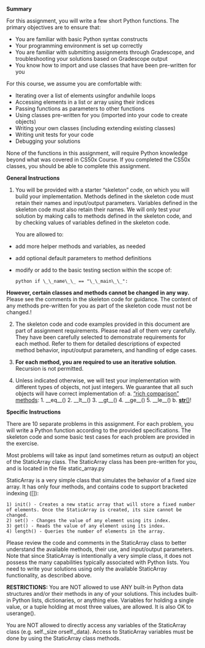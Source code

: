 **Summary**

For this assignment, you will write a few short Python functions. The primary objectives are to ensure that:

- You are familiar with basic Python syntax constructs
- Your programming environment is set up correctly
- You are familiar with submitting assignments through Gradescope, and troubleshooting your solutions based on Gradescope output
- You know how to import and use classes that have been pre-written for you

For this course, we assume you are comfortable with:

- Iterating over a list of elements usingfor andwhile loops
- Accessing elements in a list or array using their indices
- Passing functions as parameters to other functions
- Using classes pre-written for you (imported into your code to create objects)
- Writing your own classes (including extending existing classes)
- Writing unit tests for your code
- Debugging your solutions

None of the functions in this assignment, will require Python knowledge beyond what was covered in CS50x Course. If you completed the CS50x classes, you should be able to complete this assignment.

**General Instructions**

1. You will be provided with a starter “skeleton” code, on which you will build your implementation. Methods defined in the skeleton code must retain their names and input/output parameters. Variables defined in the skeleton code must also retain their names. We will only test your solution by making calls to methods defined in the skeleton code, and by checking values of variables defined in the skeleton code.

   You are allowed to:

- add more helper methods and variables, as needed
- add optional default parameters to method definitions
- modify or add to the basic testing section within the scope of:

  `python if \_\_name\_\_ == "\_\_main\_\_": `

**However, certain classes and methods cannot be changed in any way.** Please see the comments in the skeleton code for guidance. The content of any methods pre-written for you as part of the skeleton code must not be changed.!

2. The skeleton code and code examples provided in this document are part of assignment requirements. Please read all of them very carefully. They have been carefully selected to demonstrate requirements for each method. Refer to them for detailed descriptions of expected method behavior, input/output parameters, and handling of edge cases.

3. **For each method, you are required to use an iterative solution**. Recursion is not permitted.

4. Unless indicated otherwise, we will test your implementation with different types of objects, not just integers. We guarantee that all such objects will have correct implementation of:
   a. [“rich comparison” methods](https://docs.python.org/3/reference/datamodel.html#object.__lt__): 1. \_\_eq\_\_() 2. \_\_lt\_\_() 3. \_\_gt\_\_() 4. \_\_ge\_\_() 5. \_\_le\_\_()
   b. [**str**()](https://docs.python.org/3/reference/datamodel.html#object.__str__)!

**Specific Instructions**

There are 10 separate problems in this assignment. For each problem, you will write a Python function according to the provided specifications. The skeleton code and some basic test cases for each problem are provided in the exercise.

Most problems will take as input (and sometimes return as output) an object of the StaticArray class. The StaticArray class has been pre-written for you, and is located in the file static_array.py

StaticArray is a very simple class that simulates the behavior of a fixed size array. It has only four methods, and contains code to support bracketed indexing ([]):

    1) init() - Creates a new static array that will store a fixed number of elements. Once the StaticArray is created, its size cannot be changed.
    2) set() - Changes the value of any element using its index.
    3) get() - Reads the value of any element using its index.
    4) length() - Queries the number of elements in the array.

Please review the code and comments in the StaticArray class to better understand the available methods, their use, and input/output parameters. Note that since StaticArray is intentionally a very simple class, it does not possess the many capabilities typically associated with Python lists. You need to write your solutions using only the available StaticArray functionality, as described above.

**RESTRICTIONS:** You are NOT allowed to use ANY built-in Python data structures and/or their methods in any of your solutions. This includes built-in Python lists, dictionaries, or anything else. Variables for holding a single value, or a tuple holding at most three values, are allowed. It is also OK to userange().

You are NOT allowed to directly access any variables of the StaticArray class (e.g. self.\_size orself.\_data). Access to StaticArray variables must be done by using the StaticArray class methods.
